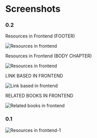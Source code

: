 # Screenshots
### 0.2

Resources in Frontend (FOOTER)

![Resources in frontend](https://github.com/Books4Languages/pressbooks-books4languages-child/blob/master/books4languages/screenshots/resources_footer.JPG)

Resources in Frontend (BODY CHAPTER)

![Resources in frontend](https://github.com/Books4Languages/pressbooks-books4languages-child/blob/master/books4languages/screenshots/shortcode_frontend.JPG)

LINK BASED IN FRONTEND 

![Link based in frontend](https://github.com/Books4Languages/pressbooks-books4languages-child/blob/master/books4languages/screenshots/Link_based_footer.JPG)

RELATED BOOKS IN FRONTEND

![Related books in frontend](https://github.com/Books4Languages/pressbooks-books4languages-child/blob/master/books4languages/screenshots/related_books_footer.JPG)


### 0.1
![Resources in frontend-1](https://github.com/Books4Languages/pressbooks-metadata-related_content/blob/master/pressbooks-related-content/screenshots/Frontend.JPG)
